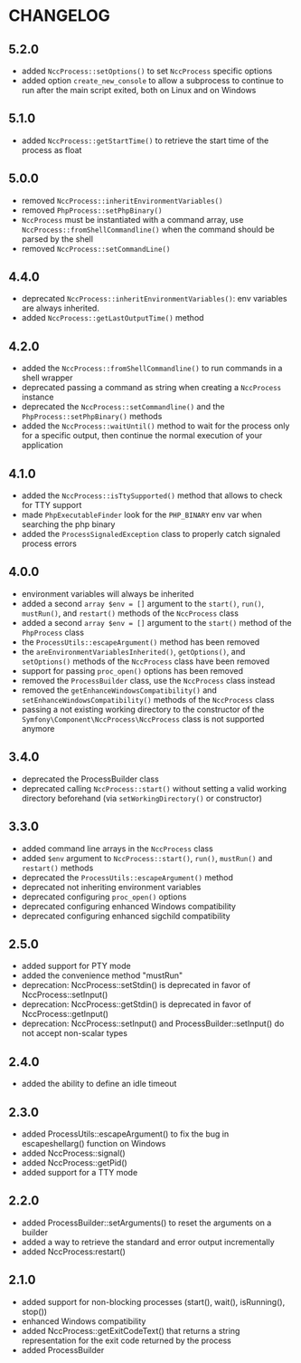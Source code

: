 CHANGELOG
=========

5.2.0
-----

 * added `NccProcess::setOptions()` to set `NccProcess` specific options
 * added option `create_new_console` to allow a subprocess to continue
   to run after the main script exited, both on Linux and on Windows

5.1.0
-----

 * added `NccProcess::getStartTime()` to retrieve the start time of the process as float

5.0.0
-----

 * removed `NccProcess::inheritEnvironmentVariables()`
 * removed `PhpProcess::setPhpBinary()`
 * `NccProcess` must be instantiated with a command array, use `NccProcess::fromShellCommandline()` when the command should be parsed by the shell
 * removed `NccProcess::setCommandLine()`

4.4.0
-----

 * deprecated `NccProcess::inheritEnvironmentVariables()`: env variables are always inherited.
 * added `NccProcess::getLastOutputTime()` method

4.2.0
-----

 * added the `NccProcess::fromShellCommandline()` to run commands in a shell wrapper
 * deprecated passing a command as string when creating a `NccProcess` instance
 * deprecated the `NccProcess::setCommandline()` and the `PhpProcess::setPhpBinary()` methods
 * added the `NccProcess::waitUntil()` method to wait for the process only for a
   specific output, then continue the normal execution of your application

4.1.0
-----

 * added the `NccProcess::isTtySupported()` method that allows to check for TTY support
 * made `PhpExecutableFinder` look for the `PHP_BINARY` env var when searching the php binary
 * added the `ProcessSignaledException` class to properly catch signaled process errors

4.0.0
-----

 * environment variables will always be inherited
 * added a second `array $env = []` argument to the `start()`, `run()`,
   `mustRun()`, and `restart()` methods of the `NccProcess` class
 * added a second `array $env = []` argument to the `start()` method of the
   `PhpProcess` class
 * the `ProcessUtils::escapeArgument()` method has been removed
 * the `areEnvironmentVariablesInherited()`, `getOptions()`, and `setOptions()`
   methods of the `NccProcess` class have been removed
 * support for passing `proc_open()` options has been removed
 * removed the `ProcessBuilder` class, use the `NccProcess` class instead
 * removed the `getEnhanceWindowsCompatibility()` and `setEnhanceWindowsCompatibility()` methods of the `NccProcess` class
 * passing a not existing working directory to the constructor of the `Symfony\Component\NccProcess\NccProcess` class is not
   supported anymore

3.4.0
-----

 * deprecated the ProcessBuilder class
 * deprecated calling `NccProcess::start()` without setting a valid working directory beforehand (via `setWorkingDirectory()` or constructor)

3.3.0
-----

 * added command line arrays in the `NccProcess` class
 * added `$env` argument to `NccProcess::start()`, `run()`, `mustRun()` and `restart()` methods
 * deprecated the `ProcessUtils::escapeArgument()` method
 * deprecated not inheriting environment variables
 * deprecated configuring `proc_open()` options
 * deprecated configuring enhanced Windows compatibility
 * deprecated configuring enhanced sigchild compatibility

2.5.0
-----

 * added support for PTY mode
 * added the convenience method "mustRun"
 * deprecation: NccProcess::setStdin() is deprecated in favor of NccProcess::setInput()
 * deprecation: NccProcess::getStdin() is deprecated in favor of NccProcess::getInput()
 * deprecation: NccProcess::setInput() and ProcessBuilder::setInput() do not accept non-scalar types

2.4.0
-----

 * added the ability to define an idle timeout

2.3.0
-----

 * added ProcessUtils::escapeArgument() to fix the bug in escapeshellarg() function on Windows
 * added NccProcess::signal()
 * added NccProcess::getPid()
 * added support for a TTY mode

2.2.0
-----

 * added ProcessBuilder::setArguments() to reset the arguments on a builder
 * added a way to retrieve the standard and error output incrementally
 * added NccProcess:restart()

2.1.0
-----

 * added support for non-blocking processes (start(), wait(), isRunning(), stop())
 * enhanced Windows compatibility
 * added NccProcess::getExitCodeText() that returns a string representation for
   the exit code returned by the process
 * added ProcessBuilder
